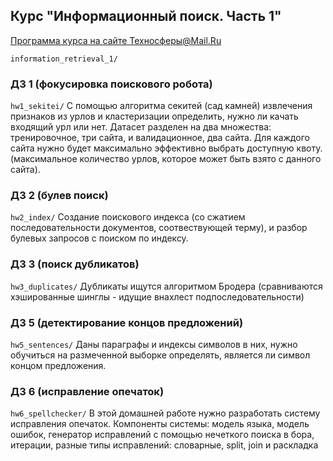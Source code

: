 ## Курс "Информационный поиск. Часть 1"
[Программа курса на сайте Техносферы@Mail.Ru](https://sphere.mail.ru/curriculum/program/discipline/817/)

`information_retrieval_1/`

### ДЗ 1 (фокусировка поискового робота)
`hw1_sekitei/`
С помощью алгоритма секитей (сад камней) извлечения признаков из урлов и 
кластеризации определить, нужно ли качать входящий урл или нет. Датасет разделен на два
множества: тренировочное, три сайта, и валидационное, два сайта. Для каждого сайта нужно
будет максимально эффективно выбрать доступную квоту. (максимальное количество
урлов, которое может быть взято с данного сайта).

### ДЗ 2 (булев поиск)
`hw2_index/`
Создание поискового индекса (со сжатием последовательности документов, соотвествующей терму), и разбор булевых запросов с поиском по индексу.

### ДЗ 3 (поиск дубликатов)
`hw3_duplicates/`
Дубликаты ищутся алгоритмом Бродера (сравниваются хэшированные шинглы - идущие внахлест подпоследовательности)

### ДЗ 5 (детектирование концов предложений)
`hw5_sentences/`
Даны параграфы и индексы символов в них, нужно обучиться на размеченной выборке определять, является ли символ концом предложения.

### ДЗ 6 (исправление опечаток)
`hw6_spellchecker/`
В этой домашней работе нужно разработать систему исправления опечаток. Компоненты системы:
модель языка, модель ошибок, генератор исправлений с помощью нечеткого поиска в бора, итерации, разные типы исправлений: словарные, split, join и раскладка
